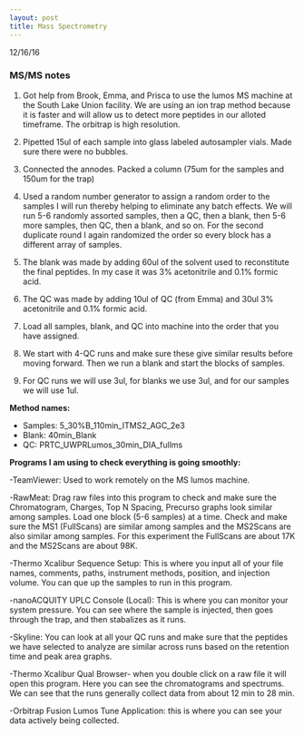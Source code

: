 ```yaml
---
layout: post
title: Mass Spectrometry
---
```


12/16/16

### MS/MS notes

1) Got help from Brook, Emma, and Prisca to use the lumos MS machine at the South Lake Union facility. We are using an ion trap method because it is faster and will allow us to detect more peptides in our alloted timeframe. The orbitrap is high resolution.

2) Pipetted 15ul of each sample into glass labeled autosampler vials. Made sure there were no bubbles.

3) Connected the annodes. Packed a column (75um for the samples and 150um for the trap)

4) Used a random number generator to assign a random order to the samples I will run thereby helping to eliminate any batch effects. We will run 5-6 randomly assorted samples, then a QC, then a blank, then 5-6 more samples, then QC, then a blank, and so on. For the second duplicate round I again randomized the order so every block has a different array of samples.

5) The blank was made by adding 60ul of the solvent used to reconstitute the final peptides. In my case it was 3% acetonitrile and 0.1% formic acid.

6) The QC was made by adding 10ul of QC (from Emma) and 30ul 3% acetonitrile and 0.1% formic acid.

7) Load all samples, blank, and QC into machine into the order that you have assigned.

8) We start with 4-QC runs and make sure these give similar results before moving forward. Then we run a blank and start the blocks of samples.

9) For QC runs we will use 3ul, for blanks we use 3ul, and for our samples we will use 1ul.

__Method names:__
- Samples: 5_30%B_110min_ITMS2_AGC_2e3
- Blank: 40min_Blank
- QC: PRTC_UWPRLumos_30min_DIA_fullms

__Programs I am using to check everything is going smoothly:__

-TeamViewer: Used to work remotely on the MS lumos machine.

-RawMeat: Drag raw files into this program to check and make sure the Chromatogram, Charges, Top N Spacing, Precurso graphs look similar among samples. Load one block (5-6 samples) at a time. Check and make sure the MS1 (FullScans) are similar among samples and the MS2Scans are also similar among samples. For this experiment the FullScans are about 17K and the MS2Scans are about 98K.

-Thermo Xcalibur Sequence Setup: This is where you input all of your file names, comments, paths, instrument methods, position, and injection volume. You can que up the samples to run in this program.

-nanoACQUITY UPLC Console (Local): This is where you can monitor your system pressure. You can see where the sample is injected, then goes through the trap, and then stabalizes as it runs.

-Skyline: You can look at all your QC runs and make sure that the peptides we have selected to analyze are similar across runs based on the retention time and peak area graphs.

-Thermo Xcalibur Qual Browser- when you double click on a raw file it will open this program. Here you can see the chromatograms and spectrums. We can see that the runs generally collect data from about 12 min to 28 min.

-Orbitrap Fusion Lumos Tune Application: this is where you can see your data actively being collected.